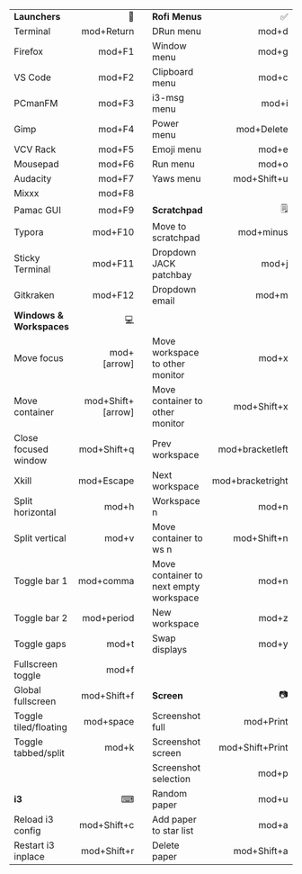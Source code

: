 
|                          |                   |      |                                        |                  |
| :----------------------- | ----------------: | ---- | :------------------------------------- | ---------------: |
| **Launchers** |                🚀 |      | **Rofi Menus**                         |               ✅ |
| Terminal                 |        mod+Return |      | DRun menu                              |            mod+d |
| Firefox                  |            mod+F1 |      | Window menu                            |            mod+g |
| VS Code                  |            mod+F2 |      | Clipboard menu                         |            mod+c |
| PCmanFM                  |            mod+F3 |      | i3-msg menu                            |            mod+i |
| Gimp                     |            mod+F4 |      | Power menu                             |       mod+Delete |
| VCV Rack                 |            mod+F5 |      | Emoji menu                             |            mod+e |
| Mousepad                 |            mod+F6 |      | Run menu                               |            mod+o |
| Audacity                 |            mod+F7 |      | Yaws menu                              |      mod+Shift+u |
| Mixxx                    |            mod+F8 |      |                                        |                  |
| Pamac GUI                |            mod+F9 |      | **Scratchpad**                         |                🗒|
| Typora                   |           mod+F10 |      | Move to scratchpad                     |        mod+minus |
| Sticky Terminal          |           mod+F11 |      | Dropdown JACK patchbay                 |            mod+j |
| Gitkraken                |           mod+F12 |      | Dropdown email                         |            mod+m |
| **Windows & Workspaces** |                 💻|      |                                        |                  |
| Move focus               |       mod+[arrow] |      | Move workspace to other monitor        |            mod+x |
| Move container           | mod+Shift+[arrow] |      | Move container to other monitor        |      mod+Shift+x |
| Close focused window     |       mod+Shift+q |      | Prev workspace                         |  mod+bracketleft |
| Xkill                    |        mod+Escape |      | Next workspace                         | mod+bracketright |
| Split horizontal         |             mod+h |      | Workspace n                            |            mod+n |
| Split vertical           |             mod+v |      | Move container to ws n                 |      mod+Shift+n |
| Toggle bar 1             |         mod+comma |      | Move container to next empty workspace |            mod+n |
| Toggle bar 2             |        mod+period |      | New workspace                          |            mod+z |
| Toggle gaps              |             mod+t |      | Swap displays                          |            mod+y |
| Fullscreen toggle        |             mod+f |      |                                        |                  |
| Global fullscreen        |       mod+Shift+f |      | **Screen**                             |                📷|
| Toggle tiled/floating    |         mod+space |      | Screenshot full                        |        mod+Print |
| Toggle tabbed/split      |             mod+k |      | Screenshot screen                      |  mod+Shift+Print |
|                          |                   |      | Screenshot selection                   |            mod+p |
| **i3**                   |                ⌨|      | Random paper                           |            mod+u |
| Reload i3 config         |       mod+Shift+c |      | Add paper to star list                 |            mod+a |
| Restart i3 inplace       |       mod+Shift+r |      | Delete paper                           |      mod+Shift+a |

